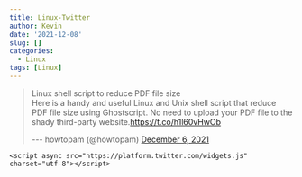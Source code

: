 ```yaml
---
title: Linux-Twitter
author: Kevin
date: '2021-12-08'
slug: []
categories:
  - Linux
tags: [Linux]
---
```


<blockquote class="twitter-tweet">

<p lang="en" dir="ltr">

Linux shell script to reduce PDF file size<br>Here is a handy and useful Linux and Unix shell script that reduce PDF file size using Ghostscript. No need to upload your PDF file to the shady third-party website.<a href="https://t.co/h1l60vHwOb">https://t.co/h1l60vHwOb</a>

</p>

--- howtopam (@howtopam) <a href="https://twitter.com/howtopam/status/1467896293318082560?ref_src=twsrc%5Etfw">December 6, 2021</a>

</blockquote>

```{=html}
<script async src="https://platform.twitter.com/widgets.js" charset="utf-8"></script>
```
